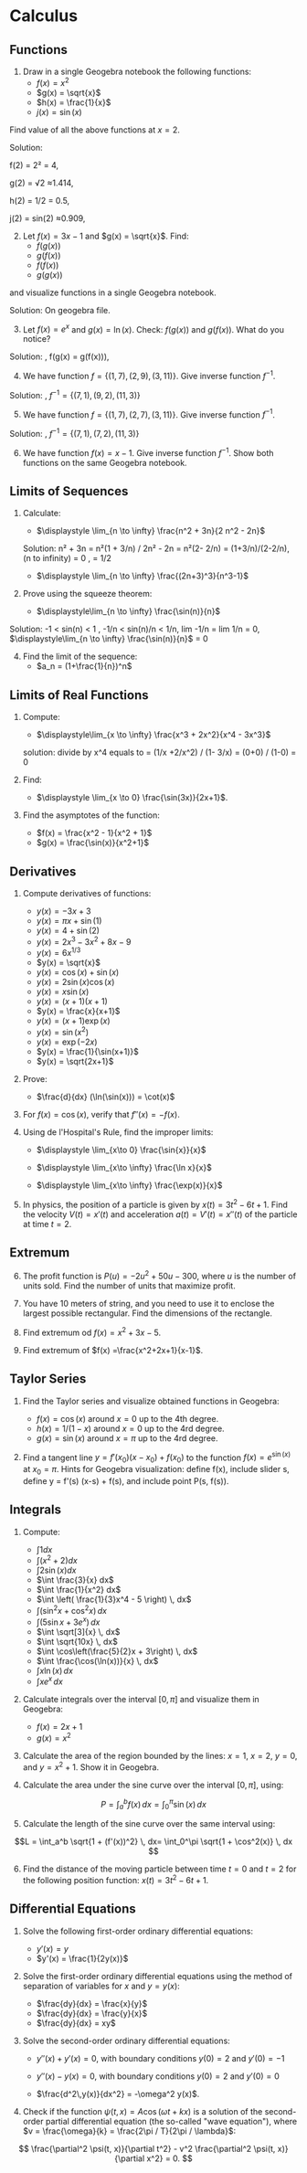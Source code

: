 # Calculus

## Functions

1. Draw in a single Geogebra notebook the following functions:
   - $f(x) = x^2$
   - $g(x) = \sqrt{x}$
   - $h(x) = \frac{1}{x}$
   - $j(x) = \sin(x)$

Find value of all the above functions at $x = 2$.

Solution:

f(2) = 2² = 4,

g(2) = √2 ≈1.414,

h(2) = 1/2 = 0.5,

j(2) = sin(2) ≈0.909,


2. Let $f(x) = 3x - 1$ and $g(x) = \sqrt{x}$. Find:
   - $f(g(x))$
   - $g(f(x))$
   - $f(f(x))$
   - $g(g(x))$

and visualize functions in a single Geogebra notebook.

Solution: On geogebra file.

3. Let $f(x) = e^x$ and $g(x) = \ln(x)$. Check: $f(g(x))$ and $g(f(x))$. What do you notice?

Solution: , f(g(x) = g(f(x))),

4. We have function $f=\{(1,7), (2,9), (3,11)\}$. Give inverse function $f^{-1}$.

Solution: , $f^{-1}=\{(7,1), (9,2), (11,3)\}$

5. We have function $f=\{(1,7), (2,7), (3,11)\}$. Give inverse function $f^{-1}$.

Solution: , $f^{-1}=\{(7,1), (7,2), (11,3)\}$

6. We have function $f(x)= x-1$. Give inverse function $f^{-1}$. Show both functions on the same Geogebra notebook.

## Limits of Sequences

1. Calculate:
   - $\displaystyle \lim_{n \to \infty} \frac{n^2 + 3n}{2 n^2 - 2n}$

   Solution: n² + 3n = n²(1 + 3/n) / 2n² - 2n = n²(2- 2/n) = (1+3/n)/(2-2/n), (n to infinity) = 0 , = 1/2

   - $\displaystyle \lim_{n \to \infty} \frac{(2n+3)^3}{n^3-1}$

2. Prove using the squeeze theorem:
   - $\displaystyle\lim_{n \to \infty} \frac{\sin(n)}{n}$

Solution: -1 < sin(n) < 1 , -1/n < sin(n)/n < 1/n, lim -1/n = lim 1/n = 0, 
 $\displaystyle\lim_{n \to \infty} \frac{\sin(n)}{n}$ = 0
   
4. Find the limit of the sequence:
   - $a_n = (1+\frac{1}{n})^n$

## Limits of Real Functions

1. Compute:
   - $\displaystyle\lim_{x \to \infty} \frac{x^3 + 2x^2}{x^4 - 3x^3}$

   solution: divide by x^4 equals to = (1/x +2/x^2) / (1- 3/x) = (0+0) / (1-0) = 0

2. Find:
   
   - $\displaystyle \lim_{x \to 0} \frac{\sin(3x)}{2x+1}$.

4. Find the asymptotes of the function:
  
   - $f(x) = \frac{x^2 - 1}{x^2 + 1}$
   - $g(x) = \frac{\sin(x)}{x^2+1}$

## Derivatives

1. Compute derivatives of functions:
   * $y(x) = -3x+3$
   * $y(x) = \pi x + \sin(1)$
   * $y(x) = 4+\sin(2)$
   * $y(x) = 2x^3 - 3x^2 + 8x - 9$
   * $y(x) = 6 x^{1/3}$
   * $y(x) = \sqrt{x}$
   * $y(x) = \cos(x) + \sin(x)$
   * $y(x) = 2\sin(x) \cos(x)$
   * $y(x) = x\sin(x)$
   * $y(x) = (x+1)(x+1)$
   * $y(x) = \frac{x}{x+1}$
   * $y(x) = (x+1)\exp(x)$
   * $y(x) = \sin(x^2)$
   * $y(x) = \exp(-2x)$
   * $y(x) = \frac{1}{\sin(x+1)}$
   * $y(x) = \sqrt{2x+1}$

2. Prove:
   - $\frac{d}{dx} (\ln(\sin(x))) = \cot(x)$

3. For $f(x) = \cos(x)$, verify that $f''(x) = -f(x)$.

4. Using de l'Hospital's Rule, find the improper limits:
   - $\displaystyle \lim_{x\to 0} \frac{\sin{x}}{x}$

   - $\displaystyle \lim_{x\to \infty} \frac{\ln x}{x}$

   - $\displaystyle \lim_{x\to \infty} \frac{\exp(x)}{x}$

5. In physics, the position of a particle is given by $x(t) = 3t^2 - 6t + 1$. Find the velocity $V(t)=x'(t)$ and acceleration $a(t)=V'(t)=x''(t)$ of the particle at time $t = 2$.

## Extremum

6. The profit function is $P(u) = -2u^2 + 50u - 300$, where $u$ is the number of units sold. Find the number of units that maximize profit.

7. You have 10 meters of string, and you need to use it to enclose the largest possible rectangular. Find the dimensions of the rectangle.

8. Find extremum od $f(x) = x^2 + 3x - 5$.

9. Find extremum of $f(x) =\frac{x^2+2x+1}{x-1}$.

## Taylor Series

1. Find the Taylor series and visualize obtained functions in Geogebra:
   - $f(x) = \cos(x)$ around $x = 0$ up to the 4th degree.
   - $h(x) = 1/(1-x)$ around $x = 0$ up to the 4rd degree.
   - $g(x) = \sin(x)$ around $x = \pi$ up to the 4rd degree.

2. Find a tangent line $y = f'(x_0) (x-x_0) + f(x_0)$ to the function $f(x) = e^{\sin(x)}$ at $x_0 = \pi$. Hints for Geogebra visualization: define f(x), include slider s, define y = f'(s) (x-s) + f(s), and include point P(s, f(s)).

## Integrals

1. Compute:
   - $\int 1 dx$
   - $\int (x^2 +2) dx$
   - $\int 2\sin(x) dx$
   - $\int \frac{3}{x} dx$
   - $\int \frac{1}{x^2} dx$
   - $\int \left( \frac{1}{3}x^4 - 5 \right) \, dx$
   - $\int (\sin^2 x + \cos^2 x) \, dx$
   - $\int (5 \sin x + 3e^x) \, dx$
   - $\int \sqrt[3]{x} \, dx$
   - $\int \sqrt{10x} \, dx$
   - $\int \cos\left(\frac{5}{2}x + 3\right) \, dx$
   - $\int \frac{\cos(\ln(x))}{x} \, dx$
   - $\int x \ln(x) \, dx$
   - $\int x e^x \, dx$

2. Calculate integrals over the interval $[0, \pi]$ and visualize them in Geogebra:
   - $f(x)=2x+1$
   - $g(x)=x^2$

3. Calculate the area of the region bounded by the lines:
$x = 1$, $x = 2$, $y = 0$, and $y = x^2 + 1$. Show it in Geogebra.

4. Calculate the area under the sine curve over the interval $[0, \pi]$, using:

$$P = \int_a^b f(x) \, dx = \int_0^\pi \sin(x) \, dx$$

5. Calculate the length of the sine curve over the same interval using:

$$L = \int_a^b \sqrt{1 + (f'(x))^2} \, dx= \int_0^\pi \sqrt{1 + \cos^2(x)} \, dx
$$ 

6. Find the distance of the moving particle between time $t=0$ and $t=2$ for the following position function: $x(t) = 3t^2 - 6t + 1$.

## Differential Equations

1. Solve the following first-order ordinary differential equations:
   - $y'(x)= y$
   - $y'(x) = \frac{1}{2y(x)}$
  
3. Solve the first-order ordinary differential equations using the method of separation of variables for $x$ and $y=y(x)$:

   - $\frac{dy}{dx} = \frac{x}{y}$
   - $\frac{dy}{dx} = \frac{y}{x}$
   - $\frac{dy}{dx} = xy$

4. Solve the second-order ordinary differential equations:

   * $y''(x) + y'(x) = 0$, with boundary conditions $y(0) = 2$ and $y'(0) = -1$

   * $y''(x) - y(x)= 0$, with boundary conditions $y(0) = 2$ and $y'(0) = 0$

   * $\frac{d^2\,y(x)}{dx^2} = -\omega^2 y(x)$.

5. Check if the function $\psi(t, x) = A \cos(\omega t + kx)$ is a solution of the second-order partial differential equation (the so-called "wave equation"), where $v = \frac{\omega}{k} = \frac{2\pi / T}{2\pi / \lambda}$:

$$
\frac{\partial^2 \psi(t, x)}{\partial t^2} - v^2 \frac{\partial^2 \psi(t, x)}{\partial x^2} = 0.
$$
